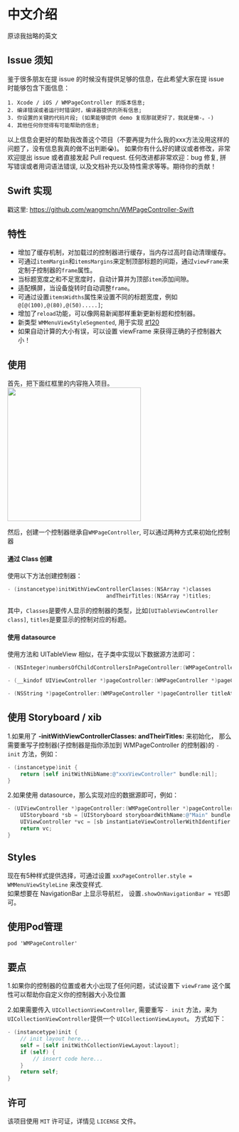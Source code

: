 # 中文介绍
原谅我拙略的英文

## Issue 须知
鉴于很多朋友在提 issue 的时候没有提供足够的信息，在此希望大家在提 issue 时能够包含下面信息：
```
1. Xcode / iOS / WMPageController 的版本信息;
2. 编译错误或者运行时错误时，编译器提供的所有信息;
3. 你设置的关键的代码片段; (如果能够提供 demo 复现那就更好了，我就是懒-。-)
4. 其他任何你觉得有可能帮助的信息;
```
以上信息会更好的帮助我改善这个项目（不要再提为什么我的xxx方法没用这样的问题了，没有信息我真的做不出判断😭)。
如果你有什么好的建议或者修改，非常欢迎提出 issue 或者直接发起 Pull request. 
任何改进都非常欢迎：bug 修复, 拼写错误或者用词语法错误, 以及文档补充以及特性需求等等。期待你的贡献！

## Swift 实现
戳这里: https://github.com/wangmchn/WMPageController-Swift

## 特性
* 增加了缓存机制，对加载过的控制器进行缓存，当内存过高时自动清理缓存。
* 可通过`itemMargin`和`itemsMargins`来定制顶部标题的间距，通过`viewFrame`来定制子控制器的`frame`属性。
* 当标题宽度之和不足宽度时，自动计算并为顶部`item`添加间隙。
* 适配横屏，当设备旋转时自动调整`frame`。
* 可通过设置`itemsWidths`属性来设置不同的标题宽度，例如 `@[@(100),@(80),@(50).....]`;
* 增加了`reload`功能，可以像网易新闻那样重新更新标题和控制器。
* 新类型 `WMMenuViewStyleSegmented`, 用于实现 <a href="https://github.com/wangmchn/WMPageController/issues/120">#120</a>
* 如果自动计算的大小有误，可以设置 viewFrame 来获得正确的子控制器大小！

## 使用
首先，把下面红框里的内容拖入项目。<br>
<img height="300" src="https://github.com/wangmchn/WMPageController/blob/master/WMPageControllerDemo/Code/WMPageController/ScreenShot/guide.png" />

然后，创建一个控制器继承自`WMPageController`, 可以通过两种方式来初始化控制器<br>
#### 通过 Class 创建
使用以下方法创建控制器：
```objective-c
- (instancetype)initWithViewControllerClasses:(NSArray *)classes 
                               andTheirTitles:(NSArray *)titles;
```
其中，`Classes`是要传人显示的控制器的类型，比如`[UITableViewController class]`, `titles`是要显示的控制对应的标题。
#### 使用 datasource
使用方法和 UITableView 相似，在子类中实现以下数据源方法即可：
```objective-c 
- (NSInteger)numbersOfChildControllersInPageController:(WMPageController *)pageController;

- (__kindof UIViewController *)pageController:(WMPageController *)pageController viewControllerAtIndex:(NSInteger)index;

- (NSString *)pageController:(WMPageController *)pageController titleAtIndex:(NSInteger)index;
```

## 使用 Storyboard / xib
1.如果用了 **-initWithViewControllerClasses: andTheirTitles:** 来初始化， 那么需要重写子控制器(子控制器是指你添加到 WMPageController 的控制器)的 `-init` 方法，例如：
```objective-c
- (instancetype)init {
    return [self initWithNibName:@"xxxViewController" bundle:nil];
}
```
2.如果使用 datasource，那么实现对应的数据源即可，例如：
```objective-c
- (UIViewController *)pageController:(WMPageController *)pageController viewControllerAtIndex:(NSInteger)index {
    UIStoryboard *sb = [UIStoryboard storyboardWithName:@"Main" bundle:nil];
    UIViewController *vc = [sb instantiateViewControllerWithIdentifier:@"WMViewController"];
    return vc;
}
```

## Styles
现在有5种样式提供选择，可通过设置 `xxxPageController.style = WMMenuViewStyleLine` 来改变样式.<br>
如果想要在 NavigationBar 上显示导航栏， 设置`.showOnNavigationBar = YES`即可。

## 使用Pod管理
    pod 'WMPageController'

## 要点
1.如果你的控制器的位置或者大小出现了任何问题，试试设置下 `viewFrame` 这个属性可以帮助你自定义你的控制器大小及位置

2.如果需要传入 `UICollectionViewController`, 需要重写 `- init` 方法，来为`UICollectionViewController`提供一个 `UICollectionViewLayout`。
方式如下：
```objective-c
- (instancetype)init {
    // init layout here...
    self = [self initWithCollectionViewLayout:layout];
    if (self) {
        // insert code here...
    }
    return self;
}
```

## 许可
该项目使用 `MIT` 许可证，详情见 `LICENSE` 文件。
